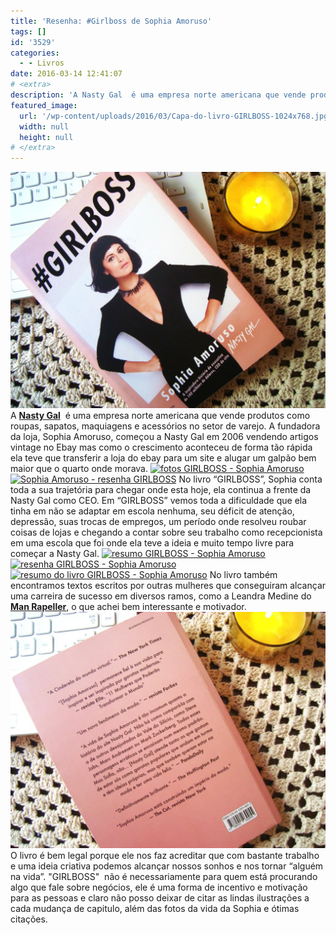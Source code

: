 ```yaml
---
title: 'Resenha: #Girlboss de Sophia Amoruso'
tags: []
id: '3529'
categories:
  - - Livros
date: 2016-03-14 12:41:07
# <extra>
description: 'A Nasty Gal  é uma empresa norte americana que vende produtos como roupas, sapatos, maquiagens e acessórios no setor de varejo. A fundadora da loja, Sophia Amoruso, começou a Nasty Gal em 2006 vendendo artigos vintage no Ebay mas como o crescimento aconteceu de forma tão rápida ela teve que transferir a loja do ebay para um site e alugar um galpão bem maior que o quarto onde morava. No livro “GIRLBOSS”, Sophia conta toda a sua trajetória para chegar onde esta hoje, ela continua a frente da Nasty Gal como CEO. Em “GIRLBOSS” vemos toda a dificuldade que ela tinha em não se adaptar em escola nenhuma, seu déficit de atenção, depressão, suas trocas de empregos, um período onde resolveu roubar coisas de lojas e chegando a contar sobre seu trabalho como recepcionista em uma escola que foi onde &hellip;'
featured_image: 
  url: '/wp-content/uploads/2016/03/Capa-do-livro-GIRLBOSS-1024x768.jpg'
  width: null
  height: null
# </extra>
---
```


[![Resenha do livro GIRLBOSS - Sophia Amoruso](/wp-content/uploads/2016/03/Capa-do-livro-GIRLBOSS-1024x768.jpg)](/wp-content/uploads/2016/03/Capa-do-livro-GIRLBOSS.jpg) A **[Nasty Gal](http://www.nastygal.com/)**  é uma empresa norte americana que vende produtos como roupas, sapatos, maquiagens e acessórios no setor de varejo. A fundadora da loja, Sophia Amoruso, começou a Nasty Gal em 2006 vendendo artigos vintage no Ebay mas como o crescimento aconteceu de forma tão rápida ela teve que transferir a loja do ebay para um site e alugar um galpão bem maior que o quarto onde morava. [![fotos GIRLBOSS - Sophia Amoruso ](/wp-content/uploads/2016/03/página-do-livro-GIRLBOSS-1024x768.jpg)](/wp-content/uploads/2016/03/página-do-livro-GIRLBOSS.jpg) [![Sophia Amoruso - resenha GIRLBOSS](/wp-content/uploads/2016/03/páginas-do-livro-GIRLBOSS-1024x768.jpg)](/wp-content/uploads/2016/03/páginas-do-livro-GIRLBOSS.jpg) No livro “GIRLBOSS”, Sophia conta toda a sua trajetória para chegar onde esta hoje, ela continua a frente da Nasty Gal como CEO. Em “GIRLBOSS” vemos toda a dificuldade que ela tinha em não se adaptar em escola nenhuma, seu déficit de atenção, depressão, suas trocas de empregos, um período onde resolveu roubar coisas de lojas e chegando a contar sobre seu trabalho como recepcionista em uma escola que foi onde ela teve a ideia e muito tempo livre para começar a Nasty Gal. [![resumo GIRLBOSS - Sophia Amoruso ](/wp-content/uploads/2016/03/capítulo-5-GIRLBOSS-1024x768.jpg)](/wp-content/uploads/2016/03/capítulo-5-GIRLBOSS.jpg) [![resenha GIRLBOSS - Sophia Amoruso ](/wp-content/uploads/2016/03/páginas-do-livro-GIRLBOSS-Sophia-Amoruso-1024x768.jpg)](/wp-content/uploads/2016/03/páginas-do-livro-GIRLBOSS-Sophia-Amoruso.jpg) [![resumo do livro GIRLBOSS - Sophia Amoruso ](/wp-content/uploads/2016/03/capítulo-8-GIRLBOSS-Sophia-Amoruso-1024x768.jpg)](/wp-content/uploads/2016/03/capítulo-8-GIRLBOSS-Sophia-Amoruso.jpg) No livro também encontramos textos escritos por outras mulheres que conseguiram alcançar uma carreira de sucesso em diversos ramos, como a Leandra Medine do **[Man Rapeller](http://www.manrepeller.com/)**, o que achei bem interessante e motivador. [![resenha do livro GIRLBOSS - contra capa - Sophia Amoruso ](/wp-content/uploads/2016/03/contra-capa-do-livro-GIRLBOSS-1024x768.jpg)](/wp-content/uploads/2016/03/contra-capa-do-livro-GIRLBOSS.jpg) O livro é bem legal porque ele nos faz acreditar que com bastante trabalho e uma ideia criativa podemos alcançar nossos sonhos e nos tornar “alguém na vida”. "GIRLBOSS"  não é necessariamente para quem está procurando algo que fale sobre negócios, ele é uma forma de incentivo e motivação para as pessoas e claro não posso deixar de citar as lindas ilustrações a cada mudança de capitulo, além das fotos da vida da Sophia e ótimas citações.
